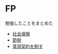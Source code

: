 # FP
勉強したことをまとめた

- [社会保険](https://docs.google.com/presentation/d/1PBgx2VkFCdkms-TCrThUP-560D-GgLSz0mNU8W-uFow/edit?usp=sharing)
- [節税](https://docs.google.com/presentation/d/1OayyGXh_nKo0T_rV73-NKss2TgKK7Ye3hyoQgq9o7vo/edit?usp=sharing)
- [賃貸契約を制す](https://docs.google.com/presentation/d/1ZhX6V36sEHoJ3H0T2zSTr1H2_BVlKYP8G8kc3TswFps/edit?usp=sharing)